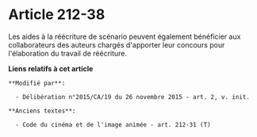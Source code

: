 # Article 212-38

Les aides à la réécriture de scénario peuvent également bénéficier aux collaborateurs des auteurs chargés d'apporter leur
concours pour l'élaboration du travail de réécriture.

**Liens relatifs à cet article**

	**Modifié par**:

	  - Délibération n°2015/CA/19 du 26 novembre 2015 - art. 2, v. init.

	**Anciens textes**:

	  - Code du cinéma et de l'image animée - art. 212-31 (T)
